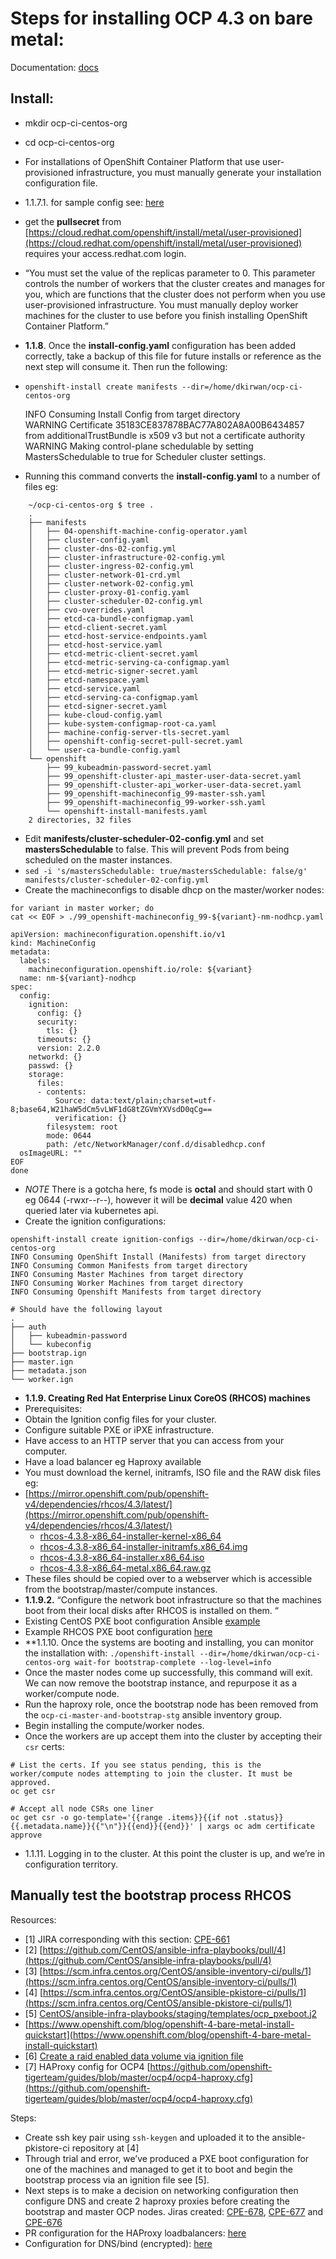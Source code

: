 # Steps for installing OCP 4.3 on bare metal:

Documentation: [docs](https://access.redhat.com/documentation/en-us/openshift_container_platform/4.3/html/installing_on_bare_metal/installing-on-bare-metal)

## Install: 
* mkdir ocp-ci-centos-org
* cd ocp-ci-centos-org
* For installations of OpenShift Container Platform that use user-provisioned infrastructure, you must manually generate your installation configuration file.
* 1.1.7.1. for sample config see: [here](https://projects.engineering.redhat.com/secure/attachment/104626/install-config.yaml.bak)
*   get the **pullsecret** from [https://cloud.redhat.com/openshift/install/metal/user-provisioned](https://cloud.redhat.com/openshift/install/metal/user-provisioned) requires your access.redhat.com login.
*   “You must set the value of the replicas parameter to 0. This parameter controls the number of workers that the cluster creates and manages for you, which are functions that the cluster does not perform when you use user-provisioned infrastructure. You must manually deploy worker machines for the cluster to use before you finish installing OpenShift Container Platform.”
*   **1.1.8**. Once the **install-config.yaml** configuration has been added correctly, take a backup of this file for future installs or reference as the next step will consume it. Then run the following:
*   `openshift-install create manifests --dir=/home/dkirwan/ocp-ci-centos-org`

    INFO Consuming Install Config from target directory  
    WARNING Certificate 35183CE837878BAC77A802A8A00B6434857 from additionalTrustBundle is x509 v3 but not a certificate authority  
    WARNING Making control-plane schedulable by setting MastersSchedulable to true for  Scheduler cluster settings.
*   Running this command converts the **install-config.yaml** to a number of files eg:
```
    ~/ocp-ci-centos-org $ tree .
    .
    ├── manifests
    │   ├── 04-openshift-machine-config-operator.yaml
    │   ├── cluster-config.yaml
    │   ├── cluster-dns-02-config.yml
    │   ├── cluster-infrastructure-02-config.yml
    │   ├── cluster-ingress-02-config.yml
    │   ├── cluster-network-01-crd.yml
    │   ├── cluster-network-02-config.yml
    │   ├── cluster-proxy-01-config.yaml
    │   ├── cluster-scheduler-02-config.yml
    │   ├── cvo-overrides.yaml
    │   ├── etcd-ca-bundle-configmap.yaml
    │   ├── etcd-client-secret.yaml
    │   ├── etcd-host-service-endpoints.yaml
    │   ├── etcd-host-service.yaml
    │   ├── etcd-metric-client-secret.yaml
    │   ├── etcd-metric-serving-ca-configmap.yaml
    │   ├── etcd-metric-signer-secret.yaml
    │   ├── etcd-namespace.yaml
    │   ├── etcd-service.yaml
    │   ├── etcd-serving-ca-configmap.yaml
    │   ├── etcd-signer-secret.yaml
    │   ├── kube-cloud-config.yaml
    │   ├── kube-system-configmap-root-ca.yaml
    │   ├── machine-config-server-tls-secret.yaml
    │   ├── openshift-config-secret-pull-secret.yaml
    │   └── user-ca-bundle-config.yaml
    └── openshift
        ├── 99_kubeadmin-password-secret.yaml
    	├── 99_openshift-cluster-api_master-user-data-secret.yaml
      	├── 99_openshift-cluster-api_worker-user-data-secret.yaml
     	├── 99_openshift-machineconfig_99-master-ssh.yaml
    	├── 99_openshift-machineconfig_99-worker-ssh.yaml
    	└── openshift-install-manifests.yaml
    2 directories, 32 files
```

*    Edit **manifests/cluster-scheduler-02-config.yml** and set **mastersSchedulable** to false. This will prevent Pods from being scheduled on the master instances.
*   `sed -i 's/mastersSchedulable: true/mastersSchedulable: false/g' manifests/cluster-scheduler-02-config.yml`
*   Create the machineconfigs to disable dhcp on the master/worker nodes: 

```
for variant in master worker; do
cat << EOF > ./99_openshift-machineconfig_99-${variant}-nm-nodhcp.yaml

apiVersion: machineconfiguration.openshift.io/v1
kind: MachineConfig
metadata:
  labels:
    machineconfiguration.openshift.io/role: ${variant}
  name: nm-${variant}-nodhcp
spec:
  config:
    ignition:
      config: {}
      security:
        tls: {}
      timeouts: {}
      version: 2.2.0
    networkd: {}
    passwd: {}
    storage:
      files:
      - contents:
          Source: data:text/plain;charset=utf-8;base64,W21haW5dCm5vLWF1dG8tZGVmYXVsdD0qCg==
          verification: {}
        filesystem: root
        mode: 0644
        path: /etc/NetworkManager/conf.d/disabledhcp.conf
  osImageURL: ""
EOF
done
```

*   *NOTE* There is a gotcha here, fs mode is **octal** and should start with 0 eg 0644 (-rwxr--r--), however it will be **decimal** value 420 when queried later via kubernetes api.
*   Create the ignition configurations:

```
openshift-install create ignition-configs --dir=/home/dkirwan/ocp-ci-centos-org
INFO Consuming OpenShift Install (Manifests) from target directory  
INFO Consuming Common Manifests from target directory  
INFO Consuming Master Machines from target directory  
INFO Consuming Worker Machines from target directory  
INFO Consuming Openshift Manifests from target directory

# Should have the following layout
.
├── auth
│   ├── kubeadmin-password
│   └── kubeconfig
├── bootstrap.ign
├── master.ign
├── metadata.json
└── worker.ign
```

*   **1.1.9. Creating Red Hat Enterprise Linux CoreOS (RHCOS) machines**
*   Prerequisites: 
*   Obtain the Ignition config files for your cluster. 
*   Configure suitable PXE or iPXE infrastructure. 
*   Have access to an HTTP server that you can access from your computer.
*   Have a load balancer eg Haproxy available
*   You must download the kernel, initramfs, ISO file and the RAW disk files eg:
*   [https://mirror.openshift.com/pub/openshift-v4/dependencies/rhcos/4.3/latest/](https://mirror.openshift.com/pub/openshift-v4/dependencies/rhcos/4.3/latest/)
    *    [rhcos-4.3.8-x86_64-installer-kernel-x86_64](https://mirror.openshift.com/pub/openshift-v4/dependencies/rhcos/4.3/latest/rhcos-4.3.8-x86_64-installer-kernel-x86_64)
    * [rhcos-4.3.8-x86_64-installer-initramfs.x86_64.img](https://mirror.openshift.com/pub/openshift-v4/dependencies/rhcos/4.3/latest/rhcos-4.3.8-x86_64-installer-initramfs.x86_64.img)
    * [rhcos-4.3.8-x86_64-installer.x86_64.iso](https://mirror.openshift.com/pub/openshift-v4/dependencies/rhcos/4.3/latest/rhcos-4.3.8-x86_64-installer.x86_64.iso)
    * [rhcos-4.3.8-x86_64-metal.x86_64.raw.gz](https://mirror.openshift.com/pub/openshift-v4/dependencies/rhcos/4.3/latest/rhcos-4.3.8-x86_64-metal.x86_64.raw.gz)
*   These files should be copied over to a webserver which is accessible from the bootstrap/master/compute instances.
*   **1.1.9.2.** “Configure the network boot infrastructure so that the machines boot from their local disks after RHCOS is installed on them. “
*   Existing CentOS PXE boot configuration Ansible [example](https://github.com/CentOS/ansible-infra-playbooks/blob/master/templates/pxeboot.j2)
*   Example RHCOS PXE boot configuration [here](https://projects.engineering.redhat.com/secure/attachment/104734/centos-ci-pxe_sampleconfig.txt)
*   **1.1.10. Once the systems are booting and installing, you can monitor the installation with: `./openshift-install --dir=/home/dkirwan/ocp-ci-centos-org wait-for bootstrap-complete --log-level=info`
*   Once the master nodes come up successfully, this command will exit. We can now remove the bootstrap instance, and repurpose it as a worker/compute node.
*   Run the haproxy role, once the bootstrap node has been removed from the `ocp-ci-master-and-bootstrap-stg` ansible inventory group.
*   Begin installing the compute/worker nodes.
*   Once the workers are up accept them into the cluster by accepting their `csr` certs:
```
# List the certs. If you see status pending, this is the worker/compute nodes attempting to join the cluster. It must be approved.
oc get csr

# Accept all node CSRs one liner
oc get csr -o go-template='{{range .items}}{{if not .status}}{{.metadata.name}}{{"\n"}}{{end}}{{end}}' | xargs oc adm certificate approve
```
*   1.1.11. Logging in to the cluster. At this point the cluster is up, and we’re in configuration territory.


## Manually test the bootstrap process RHCOS

Resources:

*   [1] JIRA corresponding with this section: [CPE-661](https://projects.engineering.redhat.com/browse/CPE-661)
*   [2] [https://github.com/CentOS/ansible-infra-playbooks/pull/4](https://github.com/CentOS/ansible-infra-playbooks/pull/4)
*   [3] [https://scm.infra.centos.org/CentOS/ansible-inventory-ci/pulls/1](https://scm.infra.centos.org/CentOS/ansible-inventory-ci/pulls/1)
*   [4] [https://scm.infra.centos.org/CentOS/ansible-pkistore-ci/pulls/1](https://scm.infra.centos.org/CentOS/ansible-pkistore-ci/pulls/1)
*   [5] [CentOS/ansible-infra-playbooks/staging/templates/ocp_pxeboot.j2](https://raw.githubusercontent.com/CentOS/ansible-infra-playbooks/staging/templates/ocp_pxeboot.j2)
*   [https://www.openshift.com/blog/openshift-4-bare-metal-install-quickstart](https://www.openshift.com/blog/openshift-4-bare-metal-install-quickstart)
*   [6] [Create a raid enabled data volume via ignition file](https://coreos.com/ignition/docs/latest/examples.html#create-a-raid-enabled-data-volume)
*   [7] HAProxy config for OCP4 [https://github.com/openshift-tigerteam/guides/blob/master/ocp4/ocp4-haproxy.cfg](https://github.com/openshift-tigerteam/guides/blob/master/ocp4/ocp4-haproxy.cfg)


Steps:

*   Create ssh key pair using `ssh-keygen` and uploaded it to the ansible-pkistore-ci repository at [4]
*   Through trial and error, we’ve produced a PXE boot configuration for one of the machines and managed to get it to boot and begin the bootstrap process via an ignition file see [5].
*   Next steps is to make a decision on networking configuration then configure DNS and create 2 haproxy proxies before creating the bootstrap and master OCP nodes. Jiras created: [CPE-678](https://projects.engineering.redhat.com/browse/CPE-678), [CPE-677](https://projects.engineering.redhat.com/browse/CPE-677) and [CPE-676](https://projects.engineering.redhat.com/browse/CPE-676)
*   PR configuration for the HAProxy loadbalancers: [here](https://github.com/CentOS/ansible-role-haproxy/pull/2)
*   Configuration for DNS/bind (encrypted): [here](https://scm.infra.centos.org/CentOS/ansible-filestore-ci/src/branch/master/bind/ci.centos.org)

